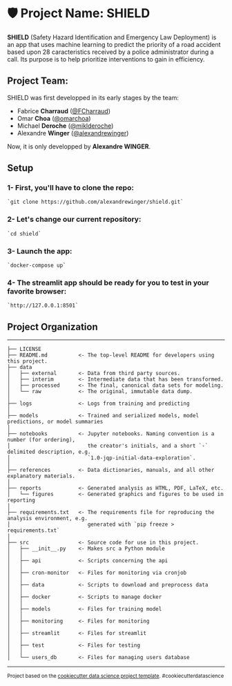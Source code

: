 # 🛡️ Project Name: SHIELD

**SHIELD** (Safety Hazard Identification and Emergency Law Deployment) is an app that uses machine learning to predict the priority of a road accident based upon 28 caracteristics received by a police administrator during a call. Its purpose is to help prioritize interventions to gain in efficiency.

## Project Team:
SHIELD was first developped in its early stages by the team:

- Fabrice **Charraud** ([@FCharraud](https://github.com/FCharraud))
- Omar **Choa** ([@omarchoa](https://github.com/omarchoa))
- Michael **Deroche** ([@miklderoche](https://github.com/miklderoche))
- Alexandre **Winger** ([@alexandrewinger](https://github.com/alexandrewinger))

Now, it is only developped by **Alexandre WINGER**.

## Setup

### 1- First, you'll have to clone the repo:

    `git clone https://github.com/alexandrewinger/shield.git`

### 2- Let's change our current repository:
    `cd shield`

### 3- Launch the app:
    `docker-compose up`

### 4- The streamlit app should be ready for you to test in your favorite browser:
    `http://127.0.0.1:8501`

## Project Organization
------------

    ├── LICENSE
    ├── README.md          <- The top-level README for developers using this project.
    ├── data
    │   ├── external       <- Data from third party sources.
    │   ├── interim        <- Intermediate data that has been transformed.
    │   ├── processed      <- The final, canonical data sets for modeling.
    │   └── raw            <- The original, immutable data dump.
    │
    ├── logs               <- Logs from training and predicting
    │
    ├── models             <- Trained and serialized models, model predictions, or model summaries
    │
    ├── notebooks          <- Jupyter notebooks. Naming convention is a number (for ordering),
    │                         the creator's initials, and a short `-` delimited description, e.g.
    │                         `1.0-jqp-initial-data-exploration`.
    │
    ├── references         <- Data dictionaries, manuals, and all other explanatory materials.
    │
    ├── reports            <- Generated analysis as HTML, PDF, LaTeX, etc.
    │   └── figures        <- Generated graphics and figures to be used in reporting
    │
    ├── requirements.txt   <- The requirements file for reproducing the analysis environment, e.g.
    │                         generated with `pip freeze > requirements.txt`
    │
    ├── src                <- Source code for use in this project.
    │   ├── __init__.py    <- Makes src a Python module
    │   │
    │   ├── api            <- Scripts concerning the api  
    │   │
    │   ├── cron-monitor   <- Files for monitoring via cronjob
    │   │
    │   ├── data           <- Scripts to download and preprocess data
    │   │
    │   ├── docker         <- Scripts to manage docker
    │   │
    │   ├── models         <- Files for training model
    │   │
    │   ├── monitoring     <- Files for monitoring
    │   │   
    │   ├── streamlit      <- Files for streamlit
    │   │  
    │   ├── test           <- Files for testing
    │   │  
    │   └── users_db       <- Files for managing users database

---------

<p><small>Project based on the <a target="_blank" href="https://drivendata.github.io/cookiecutter-data-science/">cookiecutter data science project template</a>. #cookiecutterdatascience</small></p>
